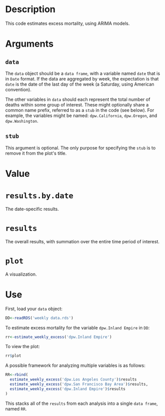 # Description

This code estimates excess mortality, using ARIMA models.

# Arguments

## `data`

The `data` object should be a `data frame`, with a variable named `date` that is in `Date` format. If the data are aggregated by week, the expectation is that `date` is the date of the last day of the week (a Saturday, using American convention).

The other variables in `data` should each represent the total number of deaths within some group of interest. These might optionally share a common name prefix, referred to as a `stub` in the code (see below). For example, the variables might be named: `dpw.California`, `dpw.Oregon`, and `dpw.Washington`.

## `stub`

This argument is optional. The only purpose for specifying the `stub` is to remove it from the plot's title.

# Value

# `results.by.date`

The date-specific results.

# `results`

The overall results, with summation over the entire time period of interest.

# `plot`

A visualization.

# Use

First, load your `data` object:

```r
DD<-readRDS('weekly data.rds')
```

To estimate excess mortality for the variable `dpw.Inland Empire` in `DD`:

```r
rr<-estimate_weekly_excess('dpw.Inland Empire')
```

To view the plot:

```r
rr$plot
```

A possible framework for analyzing multiple variables is as follows:

```r
RR<-rbind(
  estimate_weekly_excess('dpw.Los Angeles County')$results
  estimate_weekly_excess('dpw.San Francisco Bay Area')$results,
  estimate_weekly_excess('dpw.Inland Empire')$results
)
```

This stacks all of the `results` from each analysis into a single `data frame`, named `RR`.